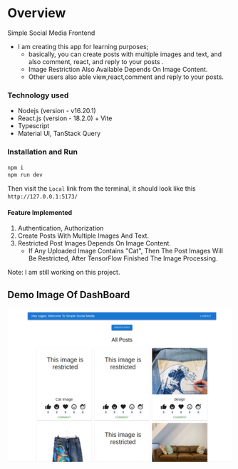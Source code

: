 # Overview

Simple Social Media Frontend

- I am creating this app for learning purposes;
  - basically, you can create posts with multiple images and text, and also comment, react, and reply to your posts .
  - Image Restriction Also Available Depends On Image Content.
  - Other users also able view,react,comment and reply to your posts.

### Technology used

- Nodejs (version - v16.20.1)
- React.js (version - 18.2.0) + Vite
- Typescript
- Material UI, TanStack Query

### Installation and Run

```bash
npm i
npm run dev
```

Then visit the `Local` link from the terminal, it should look like this `http://127.0.0.1:5173/`

#### Feature Implemented

1. Authentication, Authorization
2. Create Posts With Multiple Images And Text.
3. Restricted Post Images Depends On Image Content.
   - If Any Uploaded Image Contains "Cat", Then The Post Images Will Be Restricted, After TensorFlow Finished The Image Processing.

Note: I am still working on this project.

## Demo Image Of DashBoard

![Image Alt text](/src/assets/Demo/DashBoard.png)
